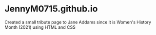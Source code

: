 # JennyM0715.github.io
Created a small tribute page to Jane Addams since it is Women's History Month (2021) using HTML and CSS 
